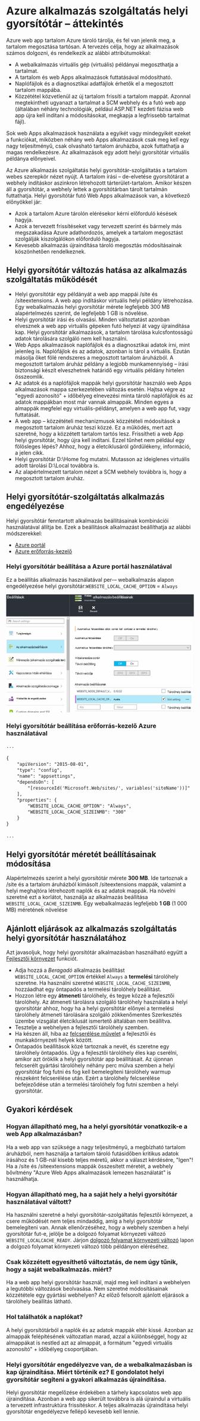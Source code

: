 <properties
   pageTitle="Azure alkalmazás szolgáltatás helyi gyorsítótár áttekintése |} Microsoft Azure"
   description="Ez a cikk ismerteti, hogy miként engedélyezheti, átméretezése és az Azure alkalmazás szolgáltatás helyi gyorsítótár-szolgáltatás állapotát a lekérdezés"
   services="app-service"
   documentationCenter="app-service"
   authors="SyntaxC4"
   manager="yochayk"
   editor=""
   tags="optional"
   keywords=""/>

<tags
   ms.service="app-service"
   ms.devlang="multiple"
   ms.topic="article"
   ms.tgt_pltfrm="na"
   ms.workload="na"
   ms.date="03/04/2016"
   ms.author="cfowler"/>

# <a name="azure-app-service-local-cache-overview"></a>Azure alkalmazás szolgáltatás helyi gyorsítótár – áttekintés

Azure web app tartalom Azure tároló tárolja, és fel van jelenik meg, a tartalom megosztása tartósan. A tervezés célja, hogy az alkalmazások számos dolgozni, és rendelkezik az alábbi attribútumokkal:  

* A webalkalmazás virtuális gép (virtuális) példányai megoszthatja a tartalmat.
* A tartalom és web Apps alkalmazások futtatásával módosítható.
* Naplófájlok és a diagnosztikai adatfájlok érhetők el a megosztott tartalom mappába.
* Közzététel közvetlenül az új tartalom frissíti a tartalom mappát. Azonnal megtekintheti ugyanazt a tartalmat a SCM webhely és a futó web app (általában néhány technológiák, például ASP.NET kezdeti fázisa web app újra kell indítani a módosításokat, megkapja a legfrissebb tartalmat fájl).

Sok web Apps alkalmazások használata a egyikét vagy mindegyikét ezeket a funkciókat, miközben néhány web Apps alkalmazások csak meg kell egy nagy teljesítményű, csak olvasható tartalom áruházba, azok futtathatja a magas rendelkezésre. Az alkalmazások egy adott helyi gyorsítótár virtuális példánya előnyeivel.

Az Azure alkalmazás szolgáltatás helyi gyorsítótár-szolgáltatás a tartalom webes szerepkör nézet nyújt. A tartalom írási – de-elvetése gyorsítótárat a webhely indításkor aszinkron létrehozott tárterület-tartalom. Amikor készen áll a gyorsítótár, a webhely lettek a gyorsítótárban tárolt tartalmán futtathatja. Helyi gyorsítótár futó Web Apps alkalmazások van, a következő előnyökkel jár:

* Azok a tartalom Azure tárolón elérésekor kérni előforduló késések hagyja.
* Azok a tervezett frissítéseket vagy tervezett szerint és bármely más megszakadása Azure adathordozós, amelyek a tartalom megosztást szolgálják kiszolgálókon előforduló hagyja.
* Kevesebb alkalmazás újraindítása tároló megosztás módosításainak köszönhetően rendelkeznek.

## <a name="how-local-cache-changes-the-behavior-of-app-service"></a>Helyi gyorsítótár változás hatása az alkalmazás szolgáltatás működését

* Helyi gyorsítótár egy példányát a web app mappái /site és /siteextensions. A web app indításkor virtuális helyi példány létrehozása. Egy webalkalmazás helyi gyorsítótár mérete legfeljebb 300 MB alapértelmezés szerint, de legfeljebb 1 GB is növelése.
* Helyi gyorsítótár írási és olvasási. Minden változtatást azonban elvesznek a web app virtuális gépeken futó helyezi át vagy újraindítása kap. Helyi gyorsítótár alkalmazások, a tartalom tárolása kulcsfontosságú adatok tárolására szolgáló nem kell használni.
* Web Apps alkalmazások naplófájlok és a diagnosztikai adatok írni, mint jelenleg is. Naplófájlok és az adatok, azonban is tárol a virtuális. Ezután másolja őket fölé rendszeres a megosztott tartalom áruházból. A megosztott tartalom áruház példány a legjobb munkamennyiség – írási biztonsági készít elveszhetnek határidő egy virtuális példány hirtelen összeomlik.
* Az adatok és a naplófájlok mappák helyi gyorsítótár használó web Apps alkalmazások mappa szerkezetében változás esetén. Hajtsa végre az "egyedi azonosító" + időbélyeg elnevezési minta tároló naplófájlok és az adatok mappákban most már vannak almappák. Minden egyes a almappák megfelel egy virtuális-példányt, amelyen a web app fut, vagy futtatását.  
* A web app – közzétételi mechanizmusok közzétételi módosítások a megosztott tartalom áruház teszi közzé. Ez a működés, mert azt szeretné, hogy a közzétett tartalom tartós lesz. Frissítheti a web App helyi gyorsítótár, hogy újra kell indítani. Ezzel tűnhet nem például egy fölösleges lépés? Ahhoz, hogy a életciklusáról gördülékeny, információ, a jelen cikk.
* Helyi gyorsítótár D:\Home fog mutatni. Mutasson az ideiglenes virtuális adott tárolási D:\Local továbbra is.
* Az alapértelmezett tartalom nézet a SCM webhely továbbra is, hogy a megosztott tartalom áruház.

## <a name="enable-local-cache-in-app-service"></a>Helyi gyorsítótár-szolgáltatás alkalmazás engedélyezése

Helyi gyorsítótár fenntartott alkalmazás beállításainak kombinációi használatával állítja be. Ezek a beállítások alkalmazást beállíthatja az alábbi módszerekkel:

* [Azure portál](#Configure-Local-Cache-Portal)
* [Azure erőforrás-kezelő](#Configure-Local-Cache-ARM)

### <a name="configure-local-cache-by-using-the-azure-portal"></a>Helyi gyorsítótár beállítása a Azure portál használatával
<a name="Configure-Local-Cache-Portal"></a>

Ez a beállítás alkalmazás használatával per-– webalkalmazás alapon engedélyezése helyi gyorsítótár:`WEBSITE_LOCAL_CACHE_OPTION` = `Always`  

![Azure portál alkalmazás beállításainak: helyi gyorsítótár](media/app-service-local-cache/app-service-local-cache-configure-portal.png)

### <a name="configure-local-cache-by-using-azure-resource-manager"></a>Helyi gyorsítótár beállítása erőforrás-kezelő Azure használatával
<a name="Configure-Local-Cache-ARM"></a>

```
...

{
    "apiVersion": "2015-08-01",
    "type": "config",
    "name": "appsettings",
    "dependsOn": [
        "[resourceId('Microsoft.Web/sites/', variables('siteName'))]"
    ],
    "properties": {
        "WEBSITE_LOCAL_CACHE_OPTION": "Always",
        "WEBSITE_LOCAL_CACHE_SIZEINMB": "300"
    }
}

...
```

## <a name="change-the-size-setting-in-local-cache"></a>Helyi gyorsítótár méretét beállításainak módosítása

Alapértelmezés szerint a helyi gyorsítótár mérete **300 MB**. Ide tartoznak a /site és a tartalom áruházból kimásolt /siteextensions mappák, valamint a helyi meghajtóra létrehozott naplók és az adatok mappák. Ha növelni szeretné ezt a korlátot, használja az alkalmazás beállítása `WEBSITE_LOCAL_CACHE_SIZEINMB`. Egy webalkalmazás legfeljebb **1 GB** (1 000 MB) méretének növelése

## <a name="best-practices-for-using-app-service-local-cache"></a>Ajánlott eljárások az alkalmazás szolgáltatás helyi gyorsítótár használatához

Azt javasoljuk, hogy helyi gyorsítótár alkalmazásban használható együtt a [Fejlesztői környezet](../app-service-web/web-sites-staged-publishing.md) funkciót.

* Adja hozzá a _Beragadó_ alkalmazás beállítást `WEBSITE_LOCAL_CACHE_OPTION` értékkel `Always` a **termelési** tárolóhely szeretne. Ha használni szeretné `WEBSITE_LOCAL_CACHE_SIZEINMB`, hozzáadhat egy öntapadós a termelési tárolóhely beállítást.
* Hozzon létre egy **átmeneti** tárolóhely, és tegye közzé a fejlesztői tárolóhely. Az átmeneti tárolásra szolgáló tárolóhely használata a helyi gyorsítótár ahhoz, hogy ha a helyi gyorsítótár előnyei a termelési tárolóhely átmeneti tárolására szolgáló zökkenőmentes Szerkesztés üzembe vizsgálat életciklusát ismertető általában nem beállítva.
*   Tesztelje a webhelyen a fejlesztői tárolóhely szemben.  
*   Ha készen áll, hiba az [felcserélése művelet](../app-service-web/web-sites-staged-publishing.md#to-swap-deployment-slots) a fejlesztői és munkakörnyezeti helyek között.  
*   Öntapadós beállítások közé tartoznak a nevét, és szeretne egy tárolóhely öntapadós. Úgy a fejlesztői tárolóhely éles kap cserélni, amikor azt öröklik a helyi gyorsítótár app beállításait. Az újonnan felcserélt gyártási tárolóhely néhány perc múlva szemben a helyi gyorsítótár fog futni és fog kell bemelegíteni tárolóhely warmup részeként felcserélése után. Ezért a tárolóhely felcserélése befejeződése után a termelési tárolóhely fog futni szemben a helyi gyorsítótár.

## <a name="frequently-asked-questions-faq"></a>Gyakori kérdések

### <a name="how-can-i-tell-if-local-cache-applies-to-my-web-app"></a>Hogyan állapítható meg, ha a helyi gyorsítótár vonatkozik-e a web App alkalmazásban?

Ha a web app van szüksége a nagy teljesítményű, a megbízható tartalom áruházból, nem használja a tartalom tároló futásidőben kritikus adatok írásához és 1 GB-nál kisebb teljes méretű, akkor a választ kérdésére, "Igen"! Ha a /site és /siteextensions mappák összesített méretét, a webhely bővítmény "Azure Web Apps alkalmazások lemezen használatát" is használhatja.  

### <a name="how-can-i-tell-if-my-site-has-switched-to-using-local-cache"></a>Hogyan állapítható meg, ha a saját hely a helyi gyorsítótár használatával váltott?

Ha használni szeretné a helyi gyorsítótár-szolgáltatás fejlesztői környezet, a csere működését nem teljes mindaddig, amíg a helyi gyorsítótár bemelegíteni van. Annak ellenőrzéséhez, hogy a webhely szemben a helyi gyorsítótár fut-e, jelölje be a dolgozó folyamat környezeti változó `WEBSITE_LOCALCACHE_READY`. Járjon [dolgozó folyamat környezeti változó](https://github.com/projectkudu/kudu/wiki/Process-Threads-list-and-minidump-gcdump-diagsession#process-environment-variable) lapon a dolgozó folyamat környezeti változó több példányon eléréséhez.  

### <a name="i-just-published-new-changes-but-my-web-app-does-not-seem-to-have-them-why"></a>Csak közzétett egyesíthető változtatás, de nem úgy tűnik, hogy a saját webalkalmazás. miért?

Ha a web app helyi gyorsítótár használ, majd meg kell indítani a webhelyen a legutóbbi változások beolvasása. Nem szeretné módosításainak közzététele egy gyártási webhelyen? Az előző felsorolt ajánlott eljárások a tárolóhely beállítás látható.

### <a name="where-are-my-logs"></a>Hol találhatók a naplókat?

A helyi gyorsítótárból a naplók és az adatok mappák eltér kissé. Azonban az almappák felépítésének változatlan marad, azzal a különbséggel, hogy az almappákat is nestled azt az almappát, a formátum "egyedi virtuális azonosító" + időbélyeg csoportjában.

### <a name="i-have-local-cache-enabled-but-my-web-app-still-gets-restarted-why-is-that-i-thought-local-cache-helped-with-frequent-app-restarts"></a>Helyi gyorsítótár engedélyezve van, de a webalkalmazásban is kap újraindítása. Miért történik ez? E gondolatot helyi gyorsítótár segíteni a gyakori alkalmazás újraindítása.

Helyi gyorsítótár megelőzése érdekében a tárhely kapcsolatos web app újraindítása. Azonban a web app sikerült továbbra is alá újraindul a virtuális a tervezett infrastruktúra frissítéskor. A teljes alkalmazás újraindítása helyi gyorsítótár engedélyezve fellépő kevesebb kell lennie.
